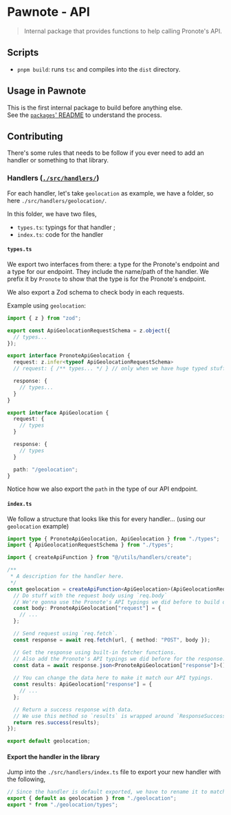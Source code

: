 # Pawnote - API

> Internal package that provides functions to help calling Pronote's API.

## Scripts

- `pnpm build`: runs `tsc` and compiles into the `dist` directory.

## Usage in Pawnote

This is the first internal package to build before anything else. \
See the [`packages`' README](../README.md) to understand the process.

## Contributing

There's some rules that needs to be follow if you ever need to add an handler or something to that library.

### Handlers ([`./src/handlers/`](./src/handlers/))

For each handler, let's take `geolocation` as example, we have a folder, so here `./src/handlers/geolocation/`.

In this folder, we have two files,
  - `types.ts`: typings for that handler ;
  - `index.ts`: code for the handler

#### `types.ts`

We export two interfaces from there: a type for the Pronote's endpoint and a type for our endpoint. They include the name/path of the handler. We prefix it by `Pronote` to show that the type is for the Pronote's endpoint.

We also export a Zod schema to check body in each requests.

Example using `geolocation`:

```typescript
import { z } from "zod";

export const ApiGeolocationRequestSchema = z.object({
  // types...
});

export interface PronoteApiGeolocation {
  request: z.infer<typeof ApiGeolocationRequestSchema>
  // request: { /** types... */ } // only when we have huge typed stuff that we don't want to check using Zod.

  response: {
    // types...
  }
}

export interface ApiGeolocation {
  request: {
    // types
  }

  response: {
    // types
  }

  path: "/geolocation";
}
```

Notice how we also export the `path` in the type of our API endpoint.

#### `index.ts`

We follow a structure that looks like this for every handler... (using our `geolocation` example)

```typescript
import type { PronoteApiGeolocation, ApiGeolocation } from "./types";
import { ApiGeolocationRequestSchema } from "./types";

import { createApiFunction } from "@/utils/handlers/create";

/**
 * A description for the handler here.
 */
const geolocation = createApiFunction<ApiGeolocation>(ApiGeolocationRequestSchema, async (req, res) => {
  // Do stuff with the request body using `req.body`
  // We're gonna use the Pronote's API typings we did before to build our request body.
  const body: PronoteApiGeolocation["request"] = {
    // ...
  };

  // Send request using `req.fetch`.
  const response = await req.fetch(url, { method: "POST", body });

  // Get the response using built-in fetcher functions.
  // Also add the Pronote's API typings we did before for the response.
  const data = await response.json<PronoteApiGeolocation["response"]>();
  
  // You can change the data here to make it match our API typings.
  const results: ApiGeolocation["response"] = {
    // ...
  };

  // Return a success response with data.
  // We use this method so `results` is wrapped around `ResponseSuccess` type.
  return res.success(results);
});

export default geolocation;
```

#### Export the handler in the library

Jump into the `./src/handlers/index.ts` file to export your new handler with the following,

```typescript
// Since the handler is default exported, we have to rename it to match.
export { default as geolocation } from "./geolocation";
export * from "./geolocation/types";
```
